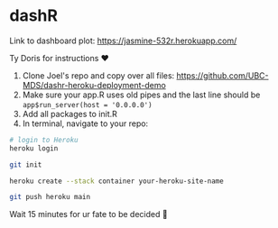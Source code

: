 # dashR
Link to dashboard plot: 
https://jasmine-532r.herokuapp.com/

Ty Doris for instructions :heart:

1. Clone Joel's repo and copy over all files: https://github.com/UBC-MDS/dashr-heroku-deployment-demo
2. Make sure your app.R uses old pipes and the last line should be `app$run_server(host = '0.0.0.0')`
3. Add all packages to init.R
4. In terminal, navigate to your repo:

```bash
# login to Heroku
heroku login

git init

heroku create --stack container your-heroku-site-name

git push heroku main

```

Wait 15 minutes for ur fate to be decided :eyes:
